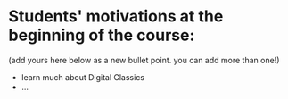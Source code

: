 # Students' motivations at the beginning of the course:

(add yours here below as a new bullet point. you can add more than one!)

- learn much about Digital Classics
- ...
